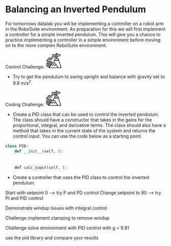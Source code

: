 # Balancing an Inverted Pendulum

For tomorrows datalab you will be implementing a controller on a robot arm in the RoboSuite environment. As preparation for this we will first implement a controller for a simple inverted pendulum. This will give you a chance to practice implementing a controller in a simple environment before moving on to the more complex RoboSuite environment.



Control Challenge: <img src="Images/challenge.png" height="50" />

- Try to get the pendulum to swing upright and balance with gravity set to 9.8 m/s<sup>2</sup>. 

Coding Challenge: <img src="Images/challenge.png" height="50" />
- Create a PID class that can be used to control the inverted pendulum. The class should have a constructor that takes in the gains for the proportional, integral, and derivative terms. The class should also have a method that takes in the current state of the system and returns the control input. You can use the code below as a starting point.

```python
class PID:
    def __init__(self, ):


    def calc_ouput(self, ):

```

- Create a controller that uses the PID class to control the inverted pendulum. 

Start with setpoint 0 --> try P and PD control
Change setpoint to 90 --> try PI and PID control

Demonstrate windup issues with integral control

Challenge implement clamping to remove windup

Challenge solve environment with PID control with g = 9.81

use the pid library and compare your results
